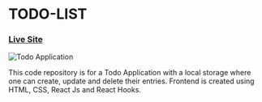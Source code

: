 # TODO-LIST

### [Live Site](https://endearing-palmier-f187ec.netlify.app/)

![Todo Application](https://user-images.githubusercontent.com/71623963/160159586-7d5ee8ef-4260-4988-9eaa-1ff0821eb72a.png)

This code repository is for a Todo Application with a local storage where one can create, update and delete their entries.
Frontend is created using HTML, CSS, React Js and React Hooks.
